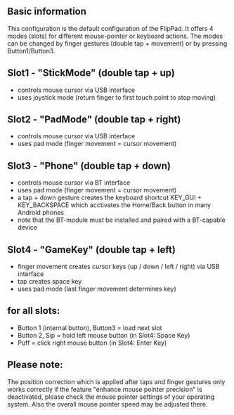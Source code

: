 ## Basic information
This configuration is the default configuration of the FlipPad.
It offers 4 modes (slots) for different mouse-pointer or keyboard actions.
The modes can be changed by finger gestures (double tap + movement) or by pressing Button1/Button3.

## Slot1 - "StickMode" (double tap + up)
- controls mouse cursor via USB interface
- uses joystick mode (return finger to first touch point to stop moving)

## Slot2 - "PadMode"  (double tap + right)
- controls mouse cursor via USB interface
- uses pad mode (finger movement = cursor movement)

## Slot3 - "Phone" (double tap + down)
- controls mouse cursor via BT interface 
- uses pad mode (finger movement = cursor movement)
- a tap + down gesture creates the keyboard shortcut KEY_GUI + KEY_BACKSPACE which acctivates the Home/Back button in many Android phones
- note that the BT-module must be installed and paired with a BT-capable device

## Slot4 - "GameKey" (double tap + left)
- finger movement creates cursor keys (up / down / left / right) via USB interface
- tap creates space key
- uses pad mode (last finger movement determines key)


## for all slots:
- Button 1 (internal button), Button3 = load next slot
- Button 2, Sip = hold left mouse button (in Slot4: Space Key)
- Puff = click right mouse button (in Slot4: Enter Key)


## Please note:
The position correction which is applied after taps and finger gestures only works correctly if the feature "enhance mouse pointer precision" is deactivated, 
please check the mouse pointer settings of your operating system. Also the overall mouse pointer speed may be adjusted there.